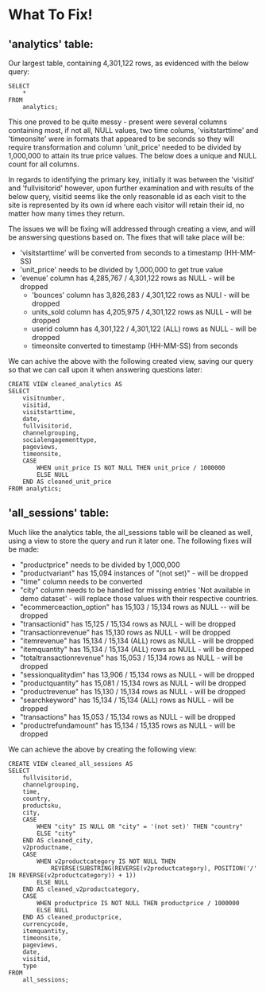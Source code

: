 # What To Fix!

## 'analytics' table:

Our largest table, containing 4,301,122 rows, as evidenced with the below query:

```
SELECT
	*
FROM
	analytics;
```
This one proved to be quite messy - present were several columns containing most, if not all, NULL values, two time colums, 'visitstarttime' and 'timeonsite' were in formats that appeared to be seconds so they will require transformation and column 'unit_price' needed to be divided by 1,000,000 to attain its true price values. The below does a unique and NULL count for all columns.

In regards to identifying the primary key, initially it was between the 'visitid' and 'fullvisitorid' however, upon further examination and with results of the below query, visitid seems like the only reasonable id as each visit to the site is represented by its own id where each visitor will retain their id, no matter how many times they return.

The issues we will be fixing will addressed through creating a view, and will be answersing questions based on. The fixes that will take place will be:

  - 'visitstarttime' will be converted from seconds to a timestamp (HH-MM-SS)
  - 'unit_price' needs to be divided by 1,000,000 to get true value
  - 'evenue' column has 4,285,767 / 4,301,122 rows as NULL - will be dropped
	- 'bounces' column has 3,826,283 / 4,301,122 rows as NULl - will be dropped
	- units_sold column has 4,205,975 / 4,301,122 rows as NULL - will be dropped
	- userid column has 4,301,122 / 4,301,122 (ALL) rows as NULL - will be dropped
	- timeonsite converted to timestamp (HH-MM-SS) from seconds

We can achive the above with the following created view, saving our query so that we can call upon it when answering questions later:

```
CREATE VIEW cleaned_analytics AS
SELECT
    visitnumber,
    visitid,
   	visitstarttime,
    date,
    fullvisitorid,
    channelgrouping,
    socialengagementtype,
    pageviews,
    timeonsite,
    CASE 
        WHEN unit_price IS NOT NULL THEN unit_price / 1000000
        ELSE NULL
    END AS cleaned_unit_price
FROM analytics;
```

## 'all_sessions' table:

Much like the analytics table, the all_sessions table will be cleaned as well, using a view to store the query and run it later one. The following fixes will be made:

  - "productprice" needs to be divided by 1,000,000
  - "productvariant" has 15,094 instances of "(not set)" - will be dropped
  - "time" column needs to be converted
  - "city" column needs to be handled for missing entries 'Not available in demo 
  dataset' - will replace those values with their respective countries.
  - "ecommerceaction_option" has 15,103 / 15,134 rows as NULL -- will be dropped
  - "transactionid" has 15,125 / 15,134 rows as NULL - will be dropped  
  - "transactionrevenue" has 15,130 rows as NULL - will be dropped
  - "itemrevenue" has 15,134 / 15,134 (ALL) rows as NULL - will be dropped
  - "itemquantity" has 15,134 / 15,134 (ALL) rows as NULL - will be dropped
  - "totaltransactionrevenue" has 15,053 / 15,134 rows as NULL - will be dropped
  - "sessionqualitydim" has 13,906 / 15,134 rows as NULL - will be dropped
  - "productquantity" has 15,081 / 15,134 rows as NULL - will be dropped
  - "productrevenue" has 15,130 / 15,134 rows as NULL - will be dropped
  - "searchkeyword" has 15,134 / 15,134 (ALL) rows as NULL - will be dropped
  - "transactions" has 15,053 / 15,134 rows as NULL - will be dropped
  - "productrefundamount" has 15,134 / 15,135 rows as NULL - will be dropped

We can achieve the above by creating the following view:

```
CREATE VIEW cleaned_all_sessions AS
SELECT
    fullvisitorid,
    channelgrouping,
    time,
    country,
	productsku,
    city,
    CASE 
        WHEN "city" IS NULL OR "city" = '(not set)' THEN "country"
        ELSE "city"
    END AS cleaned_city,
    v2productname,
    CASE 
        WHEN v2productcategory IS NOT NULL THEN 
            REVERSE(SUBSTRING(REVERSE(v2productcategory), POSITION('/' IN REVERSE(v2productcategory)) + 1))
        ELSE NULL
    END AS cleaned_v2productcategory,
    CASE 
        WHEN productprice IS NOT NULL THEN productprice / 1000000
        ELSE NULL
    END AS cleaned_productprice,
    currencycode,
    itemquantity,
    timeonsite,
    pageviews,
    date,
    visitid,
    type
FROM 
	all_sessions;
```

